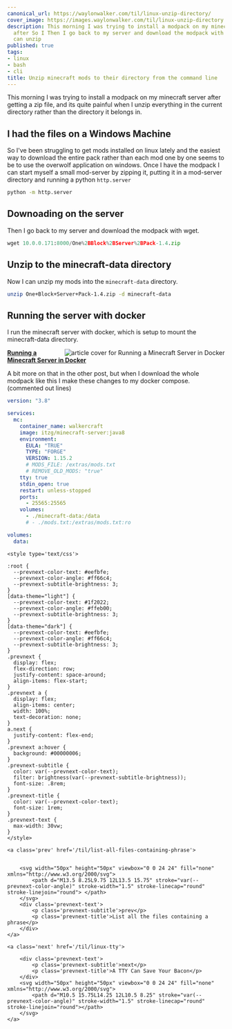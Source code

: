 ```yaml
---
canonical_url: https://waylonwalker.com/til/linux-unzip-directory/
cover_image: https://images.waylonwalker.com/til/linux-unzip-directory.png
description: This morning I was trying to install a modpack on my minecraft server
  after So I Then I go back to my server and download the modpack with wget. Now I
  can unzip
published: true
tags:
- linux
- bash
- cli
title: Unzip minecraft mods to their directory from the command line
---
```


This morning I was trying to install a modpack on my minecraft server after getting a zip file, and its quite painful when I unzip everything in the current directory rather than the directory it belongs in.

## I had the files on a Windows Machine

So I've been struggling to get mods installed on linux lately and the easiest way to download the entire pack rather than each mod one by one seems to be to use the overwolf application on windows.  Once I have the modpack I can start myself a small mod-server by zipping it, putting it in a mod-server directory and running a python `http.server`

```bash
python -m http.server
```

## Downoading on the server

Then I go back to my server and download the modpack with wget.

``` python
wget 10.0.0.171:8000/One%2BBlock%2BServer%2BPack-1.4.zip
```

## Unzip to the minecraft-data directory

Now I can unzip my mods into the `minecraft-data` directory.

```bash
unzip One+Block+Server+Pack-1.4.zip -d minecraft-data
```
## Running the server with docker
I run the minecraft server with docker, which is setup to mount the minecraft-data directory.


  <div class="onelinelink-wrapper">
      <a class="onelinelink" href="https://waylonwalker.com/til/docker-minecraft-server/">
          <img style="float: right;" align='right' src="https://images.waylonwalker.com/til/docker-minecraft-server-og_250x140.png" alt="article cover for 
 Running a Minecraft Server in Docker
"/>
          <p><strong>
 Running a Minecraft Server in Docker
</strong></p>
      </a>
  </div>


A bit more on that in the other post, but when I download the whole modpack like this I make these changes to my docker compose. (commented out lines)

```yaml
version: "3.8"

services:
  mc:
    container_name: walkercraft
    image: itzg/minecraft-server:java8
    environment:
      EULA: "TRUE"
      TYPE: "FORGE"
      VERSION: 1.15.2
      # MODS_FILE: /extras/mods.txt
      # REMOVE_OLD_MODS: "true"
    tty: true
    stdin_open: true
    restart: unless-stopped
    ports:
      - 25565:25565
    volumes:
      - ./minecraft-data:/data
      # - ./mods.txt:/extras/mods.txt:ro

volumes:
  data:
```
<div class='prevnext'>

    <style type='text/css'>

    :root {
      --prevnext-color-text: #eefbfe;
      --prevnext-color-angle: #ff66c4;
      --prevnext-subtitle-brightness: 3;
    }
    [data-theme="light"] {
      --prevnext-color-text: #1f2022;
      --prevnext-color-angle: #ffeb00;
      --prevnext-subtitle-brightness: 3;
    }
    [data-theme="dark"] {
      --prevnext-color-text: #eefbfe;
      --prevnext-color-angle: #ff66c4;
      --prevnext-subtitle-brightness: 3;
    }
    .prevnext {
      display: flex;
      flex-direction: row;
      justify-content: space-around;
      align-items: flex-start;
    }
    .prevnext a {
      display: flex;
      align-items: center;
      width: 100%;
      text-decoration: none;
    }
    a.next {
      justify-content: flex-end;
    }
    .prevnext a:hover {
      background: #00000006;
    }
    .prevnext-subtitle {
      color: var(--prevnext-color-text);
      filter: brightness(var(--prevnext-subtitle-brightness));
      font-size: .8rem;
    }
    .prevnext-title {
      color: var(--prevnext-color-text);
      font-size: 1rem;
    }
    .prevnext-text {
      max-width: 30vw;
    }
    </style>
    
    <a class='prev' href='/til/list-all-files-containing-phrase'>
    

        <svg width="50px" height="50px" viewbox="0 0 24 24" fill="none" xmlns="http://www.w3.org/2000/svg">
            <path d="M13.5 8.25L9.75 12L13.5 15.75" stroke="var(--prevnext-color-angle)" stroke-width="1.5" stroke-linecap="round" stroke-linejoin="round"> </path>
        </svg>
        <div class='prevnext-text'>
            <p class='prevnext-subtitle'>prev</p>
            <p class='prevnext-title'>List all the files containing a phrase</p>
        </div>
    </a>
    
    <a class='next' href='/til/linux-tty'>
    
        <div class='prevnext-text'>
            <p class='prevnext-subtitle'>next</p>
            <p class='prevnext-title'>A TTY Can Save Your Bacon</p>
        </div>
        <svg width="50px" height="50px" viewbox="0 0 24 24" fill="none" xmlns="http://www.w3.org/2000/svg">
            <path d="M10.5 15.75L14.25 12L10.5 8.25" stroke="var(--prevnext-color-angle)" stroke-width="1.5" stroke-linecap="round" stroke-linejoin="round"></path>
        </svg>
    </a>
  </div>